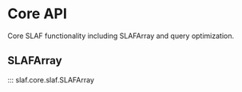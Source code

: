 # Core API

Core SLAF functionality including SLAFArray and query optimization.

## SLAFArray

::: slaf.core.slaf.SLAFArray
